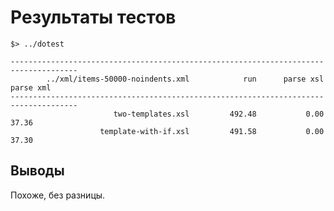 Результаты тестов
=================

    $> ../dotest

    -------------------------------------------------------------------------------------
            ../xml/items-50000-noindents.xml            run      parse xsl      parse xml
    -------------------------------------------------------------------------------------
                           two-templates.xsl         492.48           0.00          37.36
                        template-with-if.xsl         491.58           0.00          37.30

Выводы
------

Похоже, без разницы.

